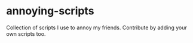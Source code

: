 # annoying-scripts
Collection of scripts I use to annoy my friends. Contribute by adding your own scripts too.
